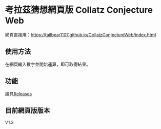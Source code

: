 # 考拉茲猜想網頁版 Collatz Conjecture Web
網頁直接用：<https://tailbear1107.github.io/CollatzConjectureWeb/index.html>

## 使用方法
在網頁輸入數字並開始運算，即可取得結果。

## 功能
請見[Releases](https://github.com/TailBear1107/CollatzConjectureWeb/releases)

## 目前網頁版版本
V1.3
